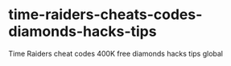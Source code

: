 # time-raiders-cheats-codes-diamonds-hacks-tips
Time Raiders cheat codes 400K free diamonds hacks tips global
